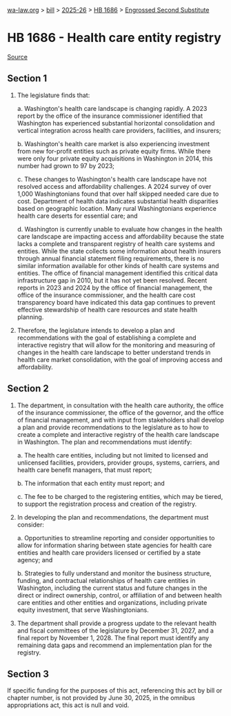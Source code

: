 [wa-law.org](/) > [bill](/bill/) > [2025-26](/bill/2025-26/) > [HB 1686](/bill/2025-26/hb/1686/) > [Engrossed Second Substitute](/bill/2025-26/hb/1686/S2.E/)

# HB 1686 - Health care entity registry

[Source](http://lawfilesext.leg.wa.gov/biennium/2025-26/Pdf/Bills/House%20Bills/1686-S2.E.pdf)

## Section 1
1. The legislature finds that:

    a. Washington's health care landscape is changing rapidly. A 2023 report by the office of the insurance commissioner identified that Washington has experienced substantial horizontal consolidation and vertical integration across health care providers, facilities, and insurers;

    b. Washington's health care market is also experiencing investment from new for-profit entities such as private equity firms. While there were only four private equity acquisitions in Washington in 2014, this number had grown to 97 by 2023;

    c. These changes to Washington's health care landscape have not resolved access and affordability challenges. A 2024 survey of over 1,000 Washingtonians found that over half skipped needed care due to cost. Department of health data indicates substantial health disparities based on geographic location. Many rural Washingtonians experience health care deserts for essential care; and

    d. Washington is currently unable to evaluate how changes in the health care landscape are impacting access and affordability because the state lacks a complete and transparent registry of health care systems and entities. While the state collects some information about health insurers through annual financial statement filing requirements, there is no similar information available for other kinds of health care systems and entities. The office of financial management identified this critical data infrastructure gap in 2010, but it has not yet been resolved. Recent reports in 2023 and 2024 by the office of financial management, the office of the insurance commissioner, and the health care cost transparency board have indicated this data gap continues to prevent effective stewardship of health care resources and state health planning.

2. Therefore, the legislature intends to develop a plan and recommendations with the goal of establishing a complete and interactive registry that will allow for the monitoring and measuring of changes in the health care landscape to better understand trends in health care market consolidation, with the goal of improving access and affordability.

## Section 2
1. The department, in consultation with the health care authority, the office of the insurance commissioner, the office of the governor, and the office of financial management, and with input from stakeholders shall develop a plan and provide recommendations to the legislature as to how to create a complete and interactive registry of the health care landscape in Washington. The plan and recommendations must identify:

    a. The health care entities, including but not limited to licensed and unlicensed facilities, providers, provider groups, systems, carriers, and health care benefit managers, that must report;

    b. The information that each entity must report; and

    c. The fee to be charged to the registering entities, which may be tiered, to support the registration process and creation of the registry.

2. In developing the plan and recommendations, the department must consider:

    a. Opportunities to streamline reporting and consider opportunities to allow for information sharing between state agencies for health care entities and health care providers licensed or certified by a state agency; and

    b. Strategies to fully understand and monitor the business structure, funding, and contractual relationships of health care entities in Washington, including the current status and future changes in the direct or indirect ownership, control, or affiliation of and between health care entities and other entities and organizations, including private equity investment, that serve Washingtonians.

3. The department shall provide a progress update to the relevant health and fiscal committees of the legislature by December 31, 2027, and a final report by November 1, 2028. The final report must identify any remaining data gaps and recommend an implementation plan for the registry.

## Section 3
If specific funding for the purposes of this act, referencing this act by bill or chapter number, is not provided by June 30, 2025, in the omnibus appropriations act, this act is null and void.
